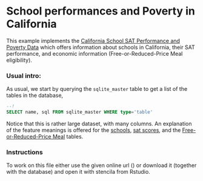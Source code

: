 # School performances and Poverty in California

This example implements the [California School SAT Performance and Poverty Data](http://2016.padjo.org/tutorials/sqlite-data-starterpacks/#toc-simplefolks-for-simple-sql "null") which offers information about schools in California, their SAT performance, and economic information (Free-or-Reduced-Price Meal eligibility). 

### Usual intro:

As usual, we start by querying the `sqlite_master` table to get a list of the tables in the database,

```sql
--!
SELECT name, sql FROM sqlite_master WHERE type='table'
```

Notice that this is rather large dataset, with many columns. An explanation of the feature meanings is offered for the [schools](http://www.cde.ca.gov/ds/si/ds/fspubschls.asp), [sat scores](http://www.cde.ca.gov/ds/sp/ai/glossarysat2016.asp), and the [Free-or-Reduced-Price Meal](http://www.cde.ca.gov/ds/sd/sd/fsspfrpm.asp) tables.

### Instructions

To work on this file either use the given online url () or download it (together with the database) and open it with stencila from Rstudio.